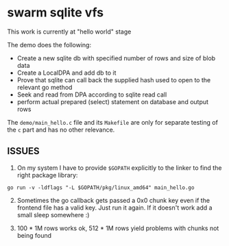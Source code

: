 # swarm sqlite vfs 

This work is currently at "hello world" stage

The demo does the following:

* Create a new sqlite db with specified number of rows and size of blob data
* Create a LocalDPA and add db to it
* Prove that sqlite can call back the supplied hash used to open to the relevant go method
* Seek and read from DPA according to sqlite read call
* perform actual prepared (select) statement on database and output rows

The `demo/main_hello.c` file and its `Makefile` are only for separate testing of the `c` part and has no other relevance.

## ISSUES

1. On my system I have to provide `$GOPATH` explicitly to the linker to find the right package library:

```
go run -v -ldflags "-L $GOPATH/pkg/linux_amd64" main_hello.go
```

2. Sometimes the go callback gets passed a 0x0 chunk key even if the frontend file has a valid key. Just run it again. If it doesn't work add a small sleep somewhere :)

3. 100 * 1M rows works ok, 512 * 1M rows yield problems with chunks not being found
